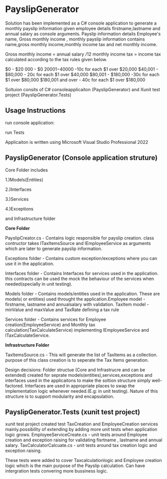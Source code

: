 # PayslipGenerator
Solution has been implemented as a C# console application to generate a monthly payslip information given employee details firstname,lastname and annual salary as console arguments. Payslip information details Employee's name, Gross monthly income , 
 monthly payslip information contains  name,gross monthly income,monthly income tax and net monthly income. 
 
 Gross monthly income = annual salary /12 
 monthly income tax = income tax calculated according to the tax rules given below. 
 
 $0 - $20 000 - $0
 $20001 -$40000 -10c for each $1 over $20,000
 $40,001 - $80,000 - 20c for each $1 over $40,000
 $80,001 - $180,000 -30c for each $1 over $80,000
 $180,001 and over - 40c for each $1 over $180,000
 

Soltuion consits of C# consoleapplicaiton (PayslipGenerator) and Xunit test project (PayslipGenerator.Tests)
## Usage Instructions
 run console application:
 
 run Tests

 Applicaiton is written using Microsoft Visual Studio Professional 2022 
 
 ## PayslipGenerator (Console application struture)
 Core Folder includes 
 
 1.)Models(Entities)
 
 2.)Interfaces
 
 3.)Services
 
 4.)Exceptions
 
 and Infrastructure folder
 
  **Core Folder** 
  
   PayslipCreator.cs - Contains logic responsible for payslip creation. class contructor takes ITaxItemsSource and IEmployeeService as arguments which are later
                         to generate payslip information.
                         
   Exceptions folder - Contains custom exception/exceptions where you can use it in the application.
                      
   Interfaces folder - Contains Interfaces for services used in the application. this contracts can be used the mock the behaviour of the services when needed(specially in unit testing).
     
   Models folder  - Contains models/entities used in the application. These are models( or entities) used throught the application.Employee model - firstname, lastname and annualsalary with validation.
                 TaxItem model - minValue and maxValue and TaxRate defining a tax rule 
                
 Services folder - Contains services for Employee creation(EmployeeService) and Monthly tax calculation(TaxCalculateService) implementing IEmployeeService and            ITaxCalculateService.
  
      
    
     
  **Infrastructure Folder** 
  
  TaxItemsSource.cs -  This will generate the list of TaxItems as a collection. purpose of this class creation is to seperate the Tax Items generation. 
     
 Design decisions: Folder structue (Core and Infrastrucre and can be extended) created for seprate models(entities),services,exceptions and interfaces used in the applicaitons to make the soltion structure simply well-factored. Interfaces are used in appropriate places to swap the implementation logic whenever needed.(E.g: in unit testing). Nature of this structure is to support modularity and encapsulation.
 
 ## PayslipGenerator.Tests (xunit test project)
 
 xunit test project created test TaxCreation and EmployeeCreation services mainly.possibility of extending by adding more unit tests when application logic grows.
 EmployeeServiceCreate.cs - unit tests around Employee creation and exception raising for validating fisrtname , lastname and annual salary.
 TaxCalculatorCalcuate.cs - unit tests around tax creation logic and exception raising. 
 
 These tests were added to cover  Taxcalculationlogic and Employee creation logic which is the main purpose of the Payslip calculation. Can have intergration tests convering more bussiness logic.
 
 
 
       
